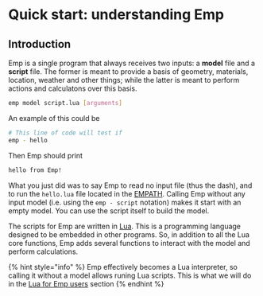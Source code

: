 # Quick start: understanding Emp

## Introduction

Emp is a single program that always receives two inputs: a **model** file and a **script** file. The former is meant to provide a basis of geometry, materials, location, weather and other things; while the latter is meant to perform actions and calculatons over this basis.

```bash
emp model script.lua [arguments]
```

An example of this could be

```bash
# This line of code will test if
emp - hello
```

Then Emp should print

```bash
hello from Emp!
```

What you just did was to say Emp to read no input file \(thus the dash\), and to run the `hello.lua` file located in the [EMPATH](https://groundhoglighting.gitbook.io/emp-doc/~/edit/drafts/-LImPq2tScLvWzNk3I1z/configuration). Calling Emp without any input model \(i.e. using the `emp - script` notation\) makes it start with an empty model. You can use the script itself to build the model.

The scripts for Emp are written in [Lua](https://www.lua.org/). This is a programming language designed to be embedded in other programs. So, in addition to all the Lua core functions, Emp adds several functions to interact with the model and perform calculations.

{% hint style="info" %}
Emp effectively becomes a Lua interpreter, so calling it without a model allows runing Lua scripts. This is what we will do in the [Lua for Emp users](https://groundhoglighting.gitbook.io/emp-doc/~/edit/drafts/-LImr4qJTi9ufXFlCkfS/lua-for-emp-users) section
{% endhint %}

